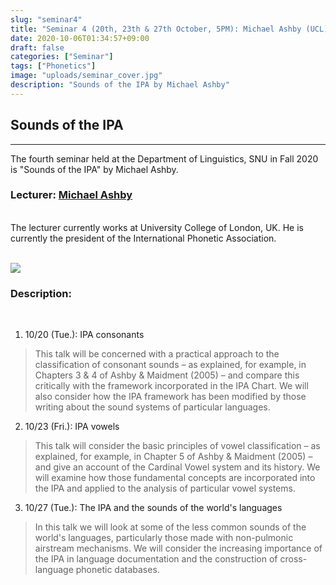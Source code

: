 ```yaml
---
slug: "seminar4"
title: "Seminar 4 (20th, 23th & 27th October, 5PM): Michael Ashby (UCL)"
date: 2020-10-06T01:34:57+09:00
draft: false
categories: ["Seminar"]
tags: ["Phonetics"]
image: "uploads/seminar_cover.jpg"
description: "Sounds of the IPA by Michael Ashby"
---
```


## Sounds of the IPA

---

The fourth seminar held at the Department of Linguistics, SNU in Fall 2020 is "Sounds of the IPA" by Michael Ashby.

### Lecturer: <a class=intro-link href="https://iris.ucl.ac.uk/iris/browse/profile?upi=MGASH64">Michael Ashby</a>

<br/>
The lecturer currently works at University College of London, UK. He is currently the president of the International Phonetic Association.
<br/><br/>

![ ](/profiles/Michael_Ashby_image.jpg#floatleft)

### Description:

<br/>

1. 10/20 (Tue.): IPA consonants

> This talk will be concerned with a practical approach to the classification of consonant sounds – as explained, for example, in Chapters 3 & 4 of Ashby & Maidment (2005) – and compare this critically with the framework incorporated in the IPA Chart. We will also consider how the IPA framework has been modified by those writing about the sound systems of particular languages.

2. 10/23 (Fri.): IPA vowels

> This talk will consider the basic principles of vowel classification – as explained, for example, in Chapter 5 of Ashby & Maidment (2005) – and give an account of the Cardinal Vowel system and its history. We will examine how those fundamental concepts are incorporated into the IPA and applied to the analysis of particular vowel systems.

3. 10/27 (Tue.): The IPA and the sounds of the world's languages

> In this talk we will look at some of the less common sounds of the world's languages, particularly those made with non-pulmonic airstream mechanisms. We will consider the increasing importance of the IPA in language documentation and the construction of cross-language phonetic databases.

<br/><br/>
